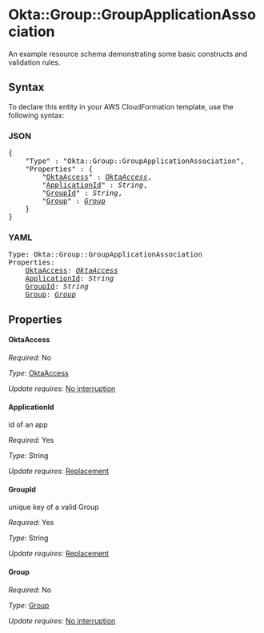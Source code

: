 # Okta::Group::GroupApplicationAssociation

An example resource schema demonstrating some basic constructs and validation rules.

## Syntax

To declare this entity in your AWS CloudFormation template, use the following syntax:

### JSON

<pre>
{
    "Type" : "Okta::Group::GroupApplicationAssociation",
    "Properties" : {
        "<a href="#oktaaccess" title="OktaAccess">OktaAccess</a>" : <i><a href="oktaaccess.md">OktaAccess</a></i>,
        "<a href="#applicationid" title="ApplicationId">ApplicationId</a>" : <i>String</i>,
        "<a href="#groupid" title="GroupId">GroupId</a>" : <i>String</i>,
        "<a href="#group" title="Group">Group</a>" : <i><a href="group.md">Group</a></i>
    }
}
</pre>

### YAML

<pre>
Type: Okta::Group::GroupApplicationAssociation
Properties:
    <a href="#oktaaccess" title="OktaAccess">OktaAccess</a>: <i><a href="oktaaccess.md">OktaAccess</a></i>
    <a href="#applicationid" title="ApplicationId">ApplicationId</a>: <i>String</i>
    <a href="#groupid" title="GroupId">GroupId</a>: <i>String</i>
    <a href="#group" title="Group">Group</a>: <i><a href="group.md">Group</a></i>
</pre>

## Properties

#### OktaAccess

_Required_: No

_Type_: <a href="oktaaccess.md">OktaAccess</a>

_Update requires_: [No interruption](https://docs.aws.amazon.com/AWSCloudFormation/latest/UserGuide/using-cfn-updating-stacks-update-behaviors.html#update-no-interrupt)

#### ApplicationId

id of an app

_Required_: Yes

_Type_: String

_Update requires_: [Replacement](https://docs.aws.amazon.com/AWSCloudFormation/latest/UserGuide/using-cfn-updating-stacks-update-behaviors.html#update-replacement)

#### GroupId

unique key of a valid Group

_Required_: Yes

_Type_: String

_Update requires_: [Replacement](https://docs.aws.amazon.com/AWSCloudFormation/latest/UserGuide/using-cfn-updating-stacks-update-behaviors.html#update-replacement)

#### Group

_Required_: No

_Type_: <a href="group.md">Group</a>

_Update requires_: [No interruption](https://docs.aws.amazon.com/AWSCloudFormation/latest/UserGuide/using-cfn-updating-stacks-update-behaviors.html#update-no-interrupt)

